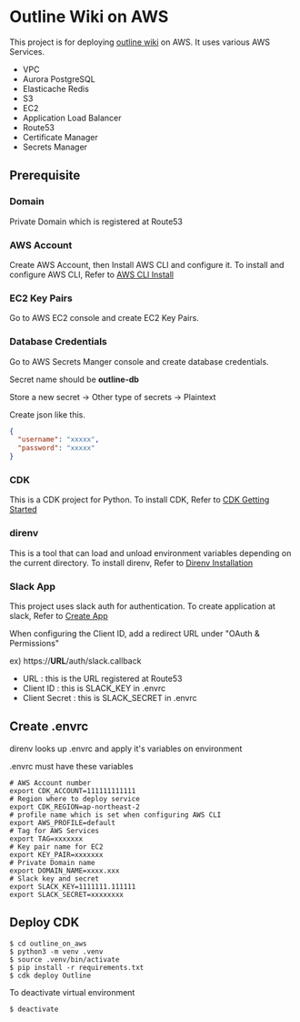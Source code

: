 
# Outline Wiki on AWS
This project is for deploying [outline wiki] on AWS.
It uses various AWS Services.

 * VPC
 * Aurora PostgreSQL
 * Elasticache Redis
 * S3
 * EC2
 * Application Load Balancer
 * Route53
 * Certificate Manager
 * Secrets Manager

## Prerequisite

### Domain
Private Domain which is registered at Route53

### AWS Account
Create AWS Account, then Install AWS CLI and configure it.
To install and configure AWS CLI, Refer to [AWS CLI Install]

### EC2 Key Pairs
Go to AWS EC2 console and create EC2 Key Pairs.

### Database Credentials
Go to AWS Secrets Manger console and create database credentials. 

Secret name should be **outline-db**

Store a new secret -> Other type of secrets -> Plaintext 

Create json like this. 
```json
{
  "username": "xxxxx",
  "password": "xxxxx"
}
```

### CDK
This is a CDK project for Python.
To install CDK, Refer to [CDK Getting Started]

### direnv
This is a tool that can load and unload environment variables depending on the current directory.
To install direnv, Refer to [Direnv Installation]

### Slack App
This project uses slack auth for authentication.
To create application at slack, Refer to [Create App]

When configuring the Client ID, add a redirect URL under "OAuth & Permissions"

ex) https://**URL**/auth/slack.callback

* URL : this is the URL registered at Route53
* Client ID : this is SLACK_KEY in .envrc
* Client Secret : this is SLACK_SECRET in .envrc

## Create .envrc
direnv looks up .envrc and apply it's variables on environment

.envrc must have these variables
```shell
# AWS Account number
export CDK_ACCOUNT=111111111111
# Region where to deploy service
export CDK_REGION=ap-northeast-2
# profile name which is set when configuring AWS CLI
export AWS_PROFILE=default
# Tag for AWS Services
export TAG=xxxxxxx
# Key pair name for EC2
export KEY_PAIR=xxxxxxx
# Private Domain name
export DOMAIN_NAME=xxxx.xxx
# Slack key and secret
export SLACK_KEY=1111111.111111
export SLACK_SECRET=xxxxxxxx
```

## Deploy CDK
```shell
$ cd outline_on_aws
$ python3 -m venv .venv
$ source .venv/bin/activate
$ pip install -r requirements.txt
$ cdk deploy Outline
```

To deactivate virtual environment
```shell
$ deactivate
```

[outline wiki]: https://github.com/outline/outline
[AWS CLI Install]: https://docs.aws.amazon.com/cli/latest/userguide/install-cliv2.html
[CDK Getting Started]: https://docs.aws.amazon.com/cdk/latest/guide/getting_started.html
[Direnv Installation]: https://direnv.net/docs/installation.html
[Create App]: https://api.slack.com/apps

